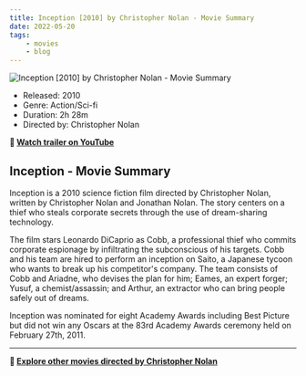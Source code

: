 ```yaml
---
title: Inception [2010] by Christopher Nolan - Movie Summary
date: 2022-05-20
tags:
    - movies
    - blog
---
```


![Inception [2010] by Christopher Nolan - Movie Summary](&#x2F;images&#x2F;movie-inception.jpg)

- Released: 2010
- Genre: Action&#x2F;Sci-fi
- Duration: 2h 28m
- Directed by: Christopher Nolan

**🎥 [Watch trailer on YouTube](https:&#x2F;&#x2F;www.youtube.com&#x2F;watch?v&#x3D;5EiV_HXIIGs)**

## Inception - Movie Summary

Inception is a 2010 science fiction film directed by Christopher Nolan, written by Christopher Nolan and Jonathan Nolan. The story centers on a thief who steals corporate secrets through the use of dream-sharing technology.

The film stars Leonardo DiCaprio as Cobb, a professional thief who commits corporate espionage by infiltrating the subconscious of his targets. Cobb and his team are hired to perform an inception on Saito, a Japanese tycoon who wants to break up his competitor&#39;s company. The team consists of Cobb and Ariadne, who devises the plan for him; Eames, an expert forger; Yusuf, a chemist&#x2F;assassin; and Arthur, an extractor who can bring people safely out of dreams.

Inception was nominated for eight Academy Awards including Best Picture but did not win any Oscars at the 83rd Academy Awards ceremony held on February 27th, 2011.

---

**🍿 [Explore other movies directed by Christopher Nolan](/)**